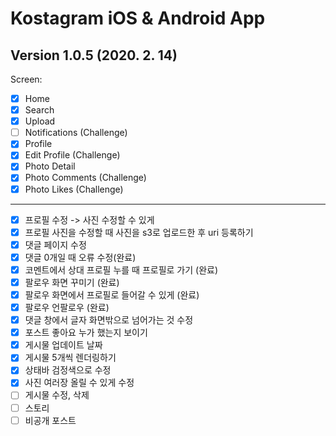 # Kostagram iOS & Android App

## Version 1.0.5 (2020. 2. 14)

Screen:

- [x] Home
- [x] Search
- [x] Upload
- [ ] Notifications (Challenge)
- [x] Profile
- [x] Edit Profile (Challenge)
- [x] Photo Detail
- [x] Photo Comments (Challenge)
- [x] Photo Likes (Challenge)

---

- [x] 프로필 수정 -> 사진 수정할 수 있게
- [x] 프로필 사진을 수정할 때 사진을 s3로 업로드한 후 uri 등록하기
- [x] 댓글 페이지 수정
- [x] 댓글 0개일 때 오류 수정(완료)
- [x] 코멘트에서 상대 프로필 누를 때 프로필로 가기 (완료)
- [x] 팔로우 화면 꾸미기 (완료)
- [x] 팔로우 화면에서 프로필로 들어갈 수 있게 (완료)
- [x] 팔로우 언팔로우 (완료)
- [x] 댓글 창에서 글자 화면밖으로 넘어가는 것 수정
- [x] 포스트 좋아요 누가 했는지 보이기
- [x] 게시물 업데이트 날짜
- [x] 게시물 5개씩 렌더링하기
- [x] 상태바 검정색으로 수정
- [x] 사진 여러장 올릴 수 있게 수정
- [ ] 게시물 수정, 삭제
- [ ] 스토리
- [ ] 비공개 포스트
